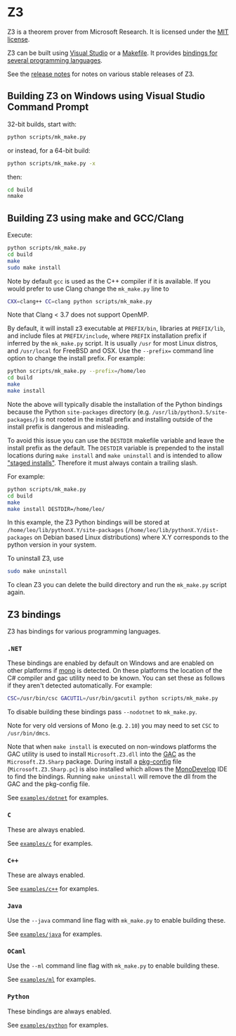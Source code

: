 # Z3

Z3 is a theorem prover from Microsoft Research. It is licensed
under the [MIT license](LICENSE.txt).

Z3 can be built using [Visual Studio][1] or a [Makefile][2]. It provides
[bindings for several programming languages][3].

See the [release notes](RELEASE_NOTES) for notes on various stable releases of Z3.

[1]: #building-z3-on-windows-using-visual-studio-command-prompt
[2]: #building-z3-using-make-and-gccclang
[3]: #z3-bindings

## Building Z3 on Windows using Visual Studio Command Prompt

32-bit builds, start with:

```bash
python scripts/mk_make.py
```

or instead, for a 64-bit build:

```bash
python scripts/mk_make.py -x
```

then:

```bash
cd build
nmake
```

## Building Z3 using make and GCC/Clang

Execute:

```bash
python scripts/mk_make.py
cd build
make
sudo make install
```

Note by default ``gcc`` is used as the C++ compiler if it is available. If you
would prefer to use Clang change the ``mk_make.py`` line to

```bash
CXX=clang++ CC=clang python scripts/mk_make.py
```

Note that Clang < 3.7 does not support OpenMP.

By default, it will install z3 executable at ``PREFIX/bin``, libraries at
``PREFIX/lib``, and include files at ``PREFIX/include``, where ``PREFIX``
installation prefix if inferred by the ``mk_make.py`` script. It is usually
``/usr`` for most Linux distros, and ``/usr/local`` for FreeBSD and OSX. Use
the ``--prefix=`` command line option to change the install prefix. For example:

```bash
python scripts/mk_make.py --prefix=/home/leo
cd build
make
make install
```

Note the above will typically disable the installation of the Python bindings
because the Python ``site-packages``  directory (e.g.
``/usr/lib/python3.5/site-packages/``) is not rooted in the install prefix and
installing outside of the install prefix is dangerous and misleading.

To avoid this issue you can use the ``DESTDIR`` makefile variable and leave the
install prefix as the default. The ``DESTDIR`` variable is prepended to the
install locations during ``make install`` and ``make uninstall`` and is intended
to allow ["staged installs"](https://www.gnu.org/prep/standards/html_node/DESTDIR.html).
Therefore it must always contain a trailing slash.

For example:

```bash
python scripts/mk_make.py
cd build
make
make install DESTDIR=/home/leo/
```

In this example, the Z3 Python bindings will be stored at
``/home/leo/lib/pythonX.Y/site-packages``
(``/home/leo/lib/pythonX.Y/dist-packages`` on Debian based Linux
distributions) where X.Y corresponds to the python version in your system.

To uninstall Z3, use

```bash
sudo make uninstall
```

To clean Z3 you can delete the build directory and run the ``mk_make.py`` script again.

## Z3 bindings

Z3 has bindings for various programming languages.

### ``.NET``

These bindings are enabled by default on Windows and are enabled on other
platforms if [mono](http://www.mono-project.com/) is detected. On these
platforms the location of the C# compiler and gac utility need to be known. You
can set these as follows if they aren't detected automatically. For example:

```bash
CSC=/usr/bin/csc GACUTIL=/usr/bin/gacutil python scripts/mk_make.py
```

To disable building these bindings pass ``--nodotnet`` to ``mk_make.py``.

Note for very old versions of Mono (e.g. ``2.10``) you may need to set ``CSC``
to ``/usr/bin/dmcs``.

Note that when ``make install`` is executed on non-windows platforms the GAC
utility is used to install ``Microsoft.Z3.dll`` into the
[GAC](http://www.mono-project.com/docs/advanced/assemblies-and-the-gac/) as the
``Microsoft.Z3.Sharp`` package. During install a
[pkg-config](http://www.freedesktop.org/wiki/Software/pkg-config/) file
(``Microsoft.Z3.Sharp.pc``) is also installed which allows the
[MonoDevelop](http://www.monodevelop.com/) IDE to find the bindings. Running
``make uninstall`` will remove the dll from the GAC and the pkg-config file.

See [``examples/dotnet``](examples/dotnet) for examples.

### ``C``

These are always enabled.

See [``examples/c``](examples/c) for examples.

### ``C++``

These are always enabled.

See [``examples/c++``](examples/c++) for examples.

### ``Java``

Use the ``--java`` command line flag with ``mk_make.py`` to enable building these.

See [``examples/java``](examples/java) for examples.

### ``OCaml``

Use the ``--ml`` command line flag with ``mk_make.py`` to enable building these.

See [``examples/ml``](examples/ml) for examples.

### ``Python``

These bindings are always enabled.

See [``examples/python``](examples/python) for examples.
